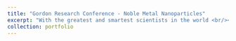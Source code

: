 ```yaml
---
title: "Gordon Research Conference - Noble Metal Nanoparticles"
excerpt: "With the greatest and smartest scientists in the world <br/><img src='/images/GRC_photo.jpg'>"
collection: portfolio
---
```


